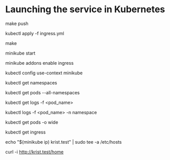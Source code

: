 # Launching the service in Kubernetes

make push

kubectl apply -f ingress.yml

make

minikube start

minikube addons enable ingress

kubectl config use-context minikube

kubectl get namespaces

kubectl get pods --all-namespaces

kubectl get logs -f <pod_name>

kubectl logs -f <pod_name> -n namespace

kubectl get pods -o wide

kubectl get ingress

echo "$(minikube ip) krist.test" | sudo tee -a /etc/hosts

curl -i http://krist.test/home